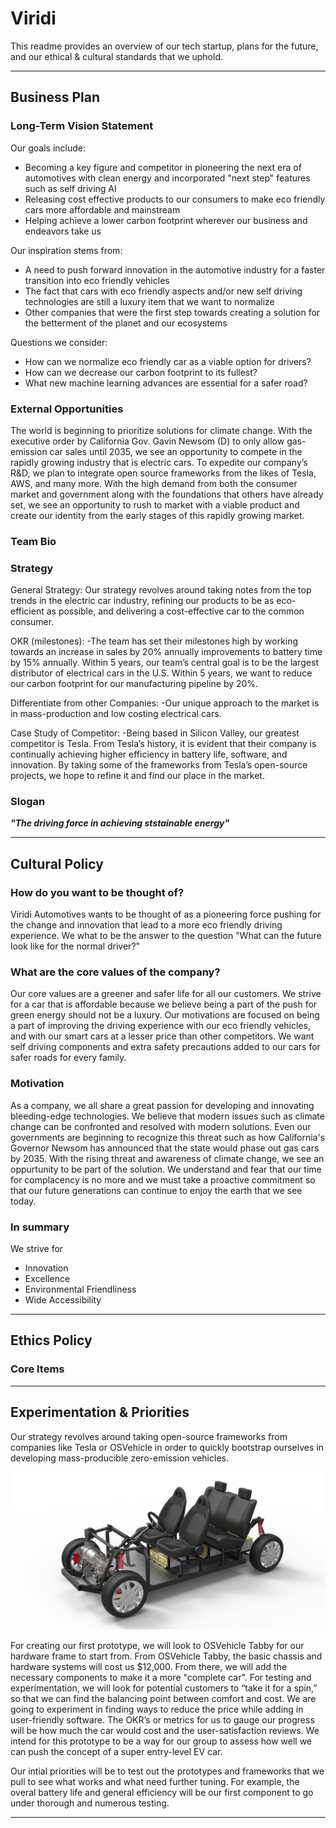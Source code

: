 # Viridi

This readme provides an overview of our tech startup, plans for the future, and our ethical & cultural standards that we uphold.

---

## Business Plan

### Long-Term Vision Statement
Our goals include:
- Becoming a key figure and competitor in pioneering the next era of automotives with clean energy and incorporated "next step" features such as self driving AI
- Releasing cost effective products to our consumers to make eco friendly cars more affordable and mainstream
- Helping achieve a lower carbon footprint wherever our business and endeavors take us

Our inspiration stems from:
- A need to push forward innovation in the automotive industry for a faster transition into eco friendly vehicles
- The fact that cars with eco friendly aspects and/or new self driving technologies are still a luxury item that we want to normalize
- Other companies that were the first step towards creating a solution for the betterment of the planet and our ecosystems

Questions we consider:
- How can we normalize eco friendly car as a viable option for drivers?
- How can we decrease our carbon footprint to its fullest?
- What new machine learning advances are essential for a safer road?

### External Opportunities
The world is beginning to prioritize solutions for climate change. With the executive order by California Gov. Gavin Newsom (D) to only allow gas-emission car sales until 2035, we see an opportunity to compete in the rapidly growing industry that is electric cars. To expedite our company’s R&D, we plan to integrate open source frameworks from the likes of Tesla, AWS, and many more. With the high demand from both the consumer market and government along with the foundations that others have already set, we see an opportunity to rush to market with a viable product and create our identity from the early stages of this rapidly growing market.

### Team Bio

### Strategy
General Strategy:
Our strategy revolves around taking notes from the top trends in the electric car industry, refining our products to be as eco-efficient as possible, and delivering a cost-effective car to the common consumer.

OKR (milestones):
-The team has set their milestones high by working towards an increase in sales by 20% annually
improvements to battery time by 15% annually. 
Within 5 years, our team’s central goal is to be the largest distributor of electrical cars in the U.S.
Within 5 years, we want to reduce our carbon footprint for our manufacturing pipeline by 20%.

Differentiate from other Companies:
-Our unique approach to the market is in mass-production and low costing electrical cars.

Case Study of Competitor:
-Being based in Silicon Valley, our greatest competitor is Tesla. From Tesla’s history, it is evident that their company is continually achieving higher efficiency in battery life, software, and innovation. By taking some of the frameworks from Tesla’s open-source projects, we hope to refine it and find our place in the market.

### Slogan
***"The driving force in achieving ststainable energy"***

--- 
 
## Cultural Policy

### How do you want to be thought of?
Viridi Automotives wants to be thought of as a pioneering force pushing for the change and innovation that lead to a more eco friendly driving experience. We what to be the answer to the question "What can the future look like for the normal driver?"

### What are the core values of the company?
Our core values are a greener and safer life for all our customers. We strive for a car that is affordable because we believe being a part of the push for green energy should not be a luxury. Our motivations are focused on being a part of improving the driving experience with our eco friendly vehicles, and with our smart cars at a lesser price than other competitors. We want self driving components and extra safety precautions added to our cars for safer roads for every family.

### Motivation
As a company, we all share a great passion for developing and innovating bleeding-edge technologies. We believe that modern issues such as climate change can be confronted and resolved with modern solutions. Even our governments are beginning to recognize this threat such as how California's Governor Newsom has announced that the state would phase out gas cars by 2035. With the rising threat and awareness of climate change, we see an oppurtunity to be part of the solution. We understand and fear that our time for complacency is no more and we must take a proactive commitment so that our future generations can continue to enjoy the earth that we see today.

### In summary
We strive for
- Innovation
- Excellence
- Environmental Friendliness
- Wide Accessibility

---

## Ethics Policy

### Core Items


---

## Experimentation & Priorities

Our strategy revolves around taking open-source frameworks from companies like Tesla or OSVehicle in order to quickly bootstrap ourselves in developing mass-producible zero-emission vehicles. 

![](images/tabby_evo_4_seats_render_osvehicle_os_2-e1484148758698.jpg)

For creating our first prototype, we will look to OSVehicle Tabby for our hardware frame to start from. From OSVehicle Tabby, the basic chassis and hardware systems will cost us $12,000. From there, we will add the necessary components to make it a more "complete car". For testing and experimentation, we will look for potential customers to “take it for a spin,” so that we can find the balancing point between comfort and cost. We are going to experiment in finding ways to reduce the price while adding in user-friendly software. The OKR’s or metrics for us to gauge our progress will be how much the car would cost and the user-satisfaction reviews. We intend for this prototype to be a way for our group to assess how well we can push the concept of a super entry-level EV car. 

Our intial priorities will be to test out the prototypes and frameworks that we pull to see what works and what need further tuning. For example, the overal battery life and general efficiency will be our first component to go under thorough and numerous testing.

---

